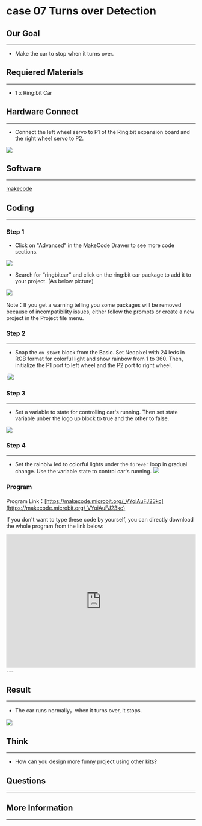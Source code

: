 # case 07 Turns over Detection 

## Our Goal
---

- Make the car to stop when it turns over.

## Requiered Materials
---

- 1 x Ring:bit Car

## Hardware Connect
---
- Connect the left wheel servo to P1 of the Ring:bit expansion board and the right wheel servo to P2.

![](./images/jBVHea8.png)

## Software
---
[makecode](https://makecode.microbit.org/#)
 

## Coding
---
### Step 1
- Click on "Advanced" in the MakeCode Drawer to see more code sections.

![](./images/2qCyzQ7.png)

- Search for “ringbitcar” and click on the ring:bit car package to add it to your project. (As below picture)

![](./images/1Wq2Mov.jpg)

Note：If you get a warning telling you some packages will be removed because of incompatibility issues, either follow the prompts or create a new project in the Project file menu.

### Step 2
---
- Snap the `on start` block from the Basic. Set Neopixel with 24 leds in RGB format for colorful light and show rainbow from 1 to 360.
Then, initialize the P1 port to left wheel and the P2 port to right wheel.

!![](./images/tBTItKu.png)

### Step 3
---
- Set a variable to state for controlling car's running. Then set state variable unber the logo up block to true and the other to false.

![](./images/wjmku1o.png)

### Step 4
---
- Set the rainblw led to colorful lights under the `forever` loop in gradual change.
Use the variable state to control car's running.
![](./images/w8SjwwY.png)


### Program

Program Link：[https://makecode.microbit.org/_VYoiAuFJ23kc](https://makecode.microbit.org/_VYoiAuFJ23kc)

If you don't want to type these code by yourself, you can directly download the whole program from the link below:

<div style="position:relative;height:0;padding-bottom:70%;overflow:hidden;"><iframe style="position:absolute;top:0;left:0;width:100%;height:100%;" src="https://makecode.microbit.org/#pub:_VYoiAuFJ23kc" frameborder="0" sandbox="allow-popups allow-forms allow-scripts allow-same-origin"></iframe></div>  
---

## Result
---

- The car runs normally，when it turns over, it stops.

![](./images/buZmNej.gif)

## Think
---

- How can you design more funny project using other kits?


## Questions
---


## More Information 
---

